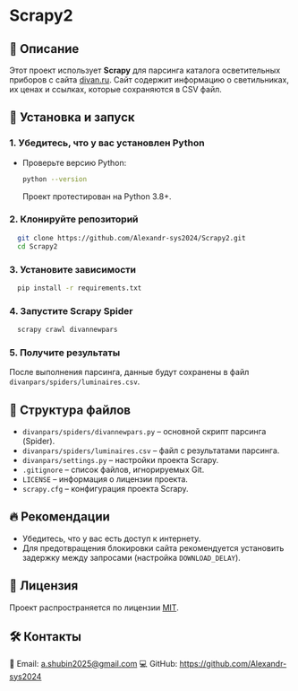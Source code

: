 # Scrapy2

## 📌 Описание
Этот проект использует **Scrapy** для парсинга каталога осветительных приборов с сайта [divan.ru](https://www.divan.ru/category/svet). Сайт содержит информацию о светильниках, их ценах и ссылках, которые сохраняются в CSV файл.

## 🚀 Установка и запуск

### 1. Убедитесь, что у вас установлен Python  
- Проверьте версию Python:
  ```sh
  python --version
  ```
  Проект протестирован на Python 3.8+.

### 2. Клонируйте репозиторий
```sh
  git clone https://github.com/Alexandr-sys2024/Scrapy2.git
  cd Scrapy2
```

### 3. Установите зависимости
```sh
  pip install -r requirements.txt
```

### 4. Запустите Scrapy Spider
```sh
  scrapy crawl divannewpars
```

### 5. Получите результаты
После выполнения парсинга, данные будут сохранены в файл `divanpars/spiders/luminaires.csv`.

## 📂 Структура файлов
- `divanpars/spiders/divannewpars.py` – основной скрипт парсинга (Spider).
- `divanpars/spiders/luminaires.csv` – файл с результатами парсинга.
- `divanpars/settings.py` – настройки проекта Scrapy.
- `.gitignore` – список файлов, игнорируемых Git.
- `LICENSE` – информация о лицензии проекта.
- `scrapy.cfg` – конфигурация проекта Scrapy.

## 🔥 Рекомендации
- Убедитесь, что у вас есть доступ к интернету.
- Для предотвращения блокировки сайта рекомендуется установить задержку между запросами (настройка `DOWNLOAD_DELAY`).

## 📜 Лицензия
Проект распространяется по лицензии [MIT](LICENSE).

## 🛠 Контакты
📧 Email: a.shubin2025@gmail.com 
💻 GitHub: https://github.com/Alexandr-sys2024
